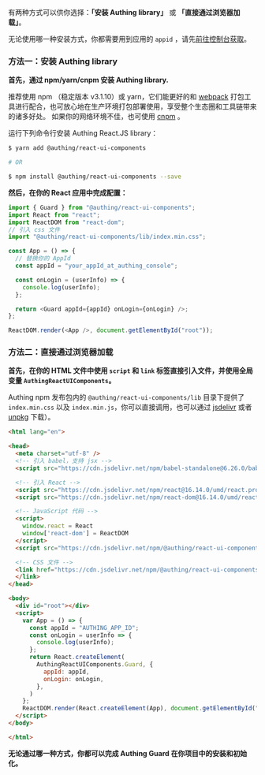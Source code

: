 有两种方式可以供你选择：**「安装 Authing library」** 或 **「直接通过浏览器加载」**。

无论使用哪一种安装方式，你都需要用到应用的 `appid` ，请先[前往控制台获取](/guides/faqs/get-app-id-and-secret.md)。

### 方法一：安装 Authing library

**首先，通过 npm/yarn/cnpm 安装 Authing library.**

推荐使用 npm （稳定版本 v3.1.10）或 yarn，它们能更好的和 [webpack](https://webpack.js.org/) 打包工具进行配合，也可放心地在生产环境打包部署使用，享受整个生态圈和工具链带来的诸多好处。
如果你的网络环境不佳，也可使用 [cnpm](https://github.com/cnpm/cnpm) 。

运行下列命令行安装 Authing React.JS library：

```sh
$ yarn add @authing/react-ui-components

# OR

$ npm install @authing/react-ui-components --save
```

**然后，在你的 React 应用中完成配置：**

```js
import { Guard } from "@authing/react-ui-components";
import React from "react";
import ReactDOM from "react-dom";
// 引入 css 文件
import "@authing/react-ui-components/lib/index.min.css";

const App = () => {
  // 替换你的 AppId
  const appId = "your_appId_at_authing_console";

  const onLogin = (userInfo) => {
    console.log(userInfo);
  };

  return <Guard appId={appId} onLogin={onLogin} />;
};

ReactDOM.render(<App />, document.getElementById("root"));
```

### 方法二：直接通过浏览器加载

**首先，在你的 HTML 文件中使用 `script` 和 `link` 标签直接引入文件，并使用全局变量 `AuthingReactUIComponents`。**

Authing npm 发布包内的 `@authing/react-ui-components/lib` 目录下提供了 `index.min.css` 以及 `index.min.js`，你可以直接调用，也可以通过 [jsdelivr](https://www.jsdelivr.com/package/npm/@authing/react-ui-components) 或者 [unpkg](https://unpkg.com/@authing/react-ui-components@3.1.15/lib/index.min.js) 下载）。

```html
<html lang="en">

<head>
  <meta charset="utf-8" />
  <!-- 引入 babel，支持 jsx -->
  <script src="https://cdn.jsdelivr.net/npm/babel-standalone@6.26.0/babel.min.js"></script>

  <!-- 引入 React -->
  <script src="https://cdn.jsdelivr.net/npm/react@16.14.0/umd/react.production.min.js" crossorigin></script>
  <script src="https://cdn.jsdelivr.net/npm/react-dom@16.14.0/umd/react-dom.production.min.js" crossorigin></script>

  <!-- JavaScript 代码 -->
  <script>
    window.react = React
    window['react-dom'] = ReactDOM
  </script>
  <script src="https://cdn.jsdelivr.net/npm/@authing/react-ui-components"></script>

  <!-- CSS 文件 -->
  <link href="https://cdn.jsdelivr.net/npm/@authing/react-ui-components/lib/index.min.css" rel="stylesheet">
  </link>
</head>

<body>
  <div id="root"></div>
  <script>
    var App = () => {
      const appId = "AUTHING_APP_ID";
      const onLogin = userInfo => {
        console.log(userInfo);
      };
      return React.createElement(
        AuthingReactUIComponents.Guard, {
          appId: appId,
          onLogin: onLogin,
        },
      )
    };
    ReactDOM.render(React.createElement(App), document.getElementById("root"));
  </script>
</body>

</html>
```

**无论通过哪一种方式，你都可以完成 Authing Guard 在你项目中的安装和初始化。**